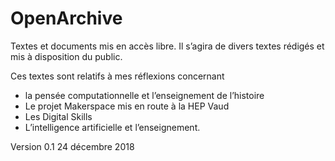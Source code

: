 # OpenArchive
Textes et documents mis en accès libre.
Il s’agira de divers textes rédigés et mis à disposition du public.

Ces textes sont relatifs à mes réflexions concernant 
- la pensée computationnelle et l’enseignement de l’histoire
- Le projet Makerspace mis en route à la HEP Vaud
- Les Digital Skills
- L’intelligence artificielle et l’enseignement. 

Version 0.1 24 décembre 2018
